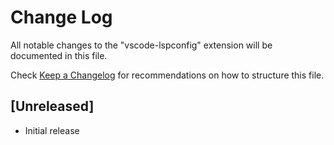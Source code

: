 # Change Log

All notable changes to the "vscode-lspconfig" extension will be documented in this file.

Check [Keep a Changelog](http://keepachangelog.com/) for recommendations on how to structure this file.

## [Unreleased]

- Initial release